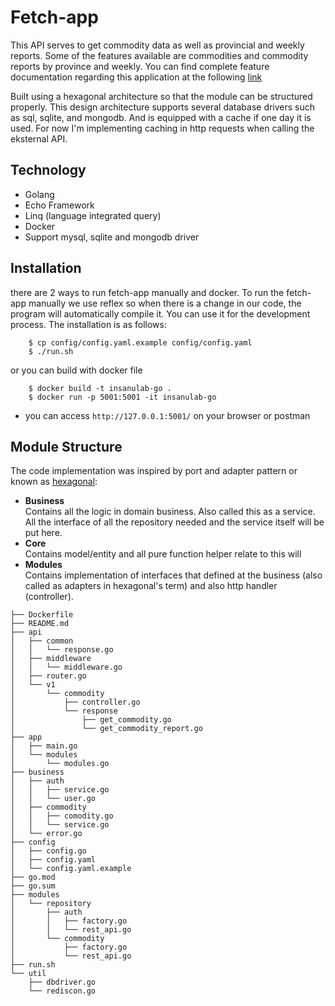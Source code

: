 # Fetch-app
This API serves to get commodity data as well as provincial and weekly reports. Some of the features available are commodities and commodity reports by province and weekly. You can find complete feature documentation regarding this application at the following [link](https://github.com/hudabikhoir/insanulab-monorepo/blob/master/API.md)

Built using a hexagonal architecture so that the module can be structured properly. This design architecture supports several database drivers such as sql, sqlite, and mongodb. And is equipped with a cache if one day it is used. For now I'm implementing caching in http requests when calling the eksternal API.

## Technology
- Golang
- Echo Framework
- Linq (language integrated query)
- Docker
- Support mysql, sqlite and mongodb driver

## Installation

there are 2 ways to run fetch-app manually and docker. To run the fetch-app manually we use reflex so when there is a change in our code, the program will automatically compile it. You can use it for the development process. The installation is as follows:
```
    $ cp config/config.yaml.example config/config.yaml
    $ ./run.sh
```
or you can build with docker file
```
    $ docker build -t insanulab-go .
    $ docker run -p 5001:5001 -it insanulab-go
```
- you can access `http://127.0.0.1:5001/` on your browser or postman

## Module Structure
The code implementation was inspired by port and adapter pattern or known as [hexagonal](blog.octo.com/en/hexagonal-architecture-three-principles-and-an-implementation-example):

- **Business**<br/>Contains all the logic in domain business. Also called this as a service. All the interface of all the repository needed and the service itself will be put here.
- **Core**<br/>Contains model/entity and all pure function helper relate to this will
- **Modules**<br/>Contains implementation of interfaces that defined at the business (also called as adapters in hexagonal's term) and also http handler (controller).


```
├── Dockerfile
├── README.md
├── api
│   ├── common
│   │   └── response.go
│   ├── middleware
│   │   └── middleware.go
│   ├── router.go
│   └── v1
│       └── commodity
│           ├── controller.go
│           └── response
│               ├── get_commodity.go
│               └── get_commodity_report.go
├── app
│   ├── main.go
│   └── modules
│       └── modules.go
├── business
│   ├── auth
│   │   ├── service.go
│   │   └── user.go
│   ├── commodity
│   │   ├── comodity.go
│   │   └── service.go
│   └── error.go
├── config
│   ├── config.go
│   ├── config.yaml
│   └── config.yaml.example
├── go.mod
├── go.sum
├── modules
│   └── repository
│       ├── auth
│       │   ├── factory.go
│       │   └── rest_api.go
│       └── commodity
│           ├── factory.go
│           └── rest_api.go
├── run.sh
└── util
    ├── dbdriver.go
    └── rediscon.go
```
